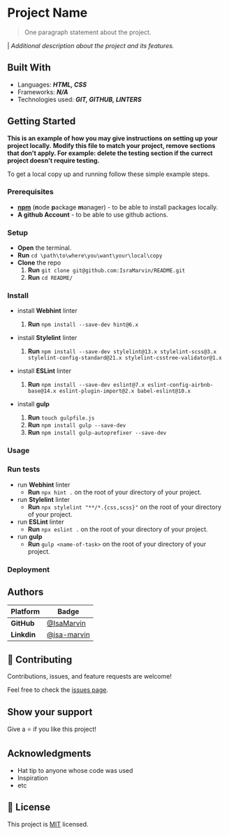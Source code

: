
<!-- Feel Free to Add, Update, Delete Any Section you find needs so -->

# Project Name

> One paragraph statement about the project.


| *Additional description about the project and its features.*

## Built With

- Languages: _**HTML, CSS**_
- Frameworks: _**N/A**_
- Technologies used: _**GIT, GITHUB, LINTERS**_


## Getting Started

**This is an example of how you may give instructions on setting up your project locally.**
**Modify this file to match your project, remove sections that don't apply. For example: delete the testing section if the currect project doesn't require testing.**

To get a local copy up and running follow these simple example steps.

### Prerequisites

- [**npm**](https://nodejs.org) (**n**ode **p**ackage **m**anager) - to be able to install packages locally.
- **A github Account** - to be able to use github actions.

### Setup

- **Open** the terminal.
- **Run** `cd \path\to\where\you\want\your\local\copy`
- **Clone** the repo
  1. **Run** `git clone git@github.com:IsraMarvin/README.git`
  2. **Run** `cd README/`

### Install

- install **Webhint** linter

  1. **Run** `npm install --save-dev hint@6.x`

- install **Stylelint** linter

  1. **Run** `npm install --save-dev stylelint@13.x stylelint-scss@3.x stylelint-config-standard@21.x stylelint-csstree-validator@1.x`

- install **ESLint** linter

  1. **Run** `npm install --save-dev eslint@7.x eslint-config-airbnb-base@14.x eslint-plugin-import@2.x babel-eslint@10.x`

- install **gulp**

  1. **Run** `touch gulpfile.js`
  2. **Run** `npm install gulp --save-dev`
  3. **Run** `npm install gulp-autoprefixer --save-dev`

### Usage

### Run tests

- run **Webhint** linter
  - **Run** `npx hint .` on the root of your directory of your project.
- run **Stylelint** linter
  - **Run** `npx stylelint "**/*.{css,scss}"` on the root of your directory of your project.
- run **ESLint** linter
  - **Run** `npx eslint .` on the root of your directory of your project.
- run **gulp**
  - **Run** `gulp <name-of-task>` on the root of your directory of your project.

### Deployment

## Authors

<!-- Only Change Username for Different Accounts -->


 Platform | Badge |
 --- | --- |
 **GitHub**  | [@IsaMarvin](https://github.com/IsaMarvin)
 **Linkdin** | [@isa-marvin](https://linkedin.com/in/isa-marvin)


## 🤝 Contributing

Contributions, issues, and feature requests are welcome!

Feel free to check the [issues page](../../issues).

## Show your support

Give a ⭐️ if you like this project!

## Acknowledgments

- Hat tip to anyone whose code was used
- Inspiration
- etc

## 📝 License

This project is [MIT](/LICENSE) licensed.
